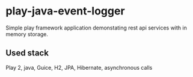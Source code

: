 # play-java-event-logger
Simple play framework application demonstating rest api services with in memory storage.

## Used stack
Play 2, java, Guice, H2, JPA, Hibernate, asynchronous calls

